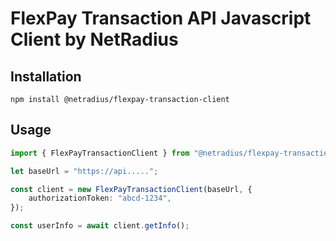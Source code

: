 # FlexPay Transaction API Javascript Client by NetRadius


## Installation

`npm install @netradius/flexpay-transaction-client`

## Usage

```typescript
import { FlexPayTransactionClient } from "@netradius/flexpay-transaction-client";

let baseUrl = "https://api.....";

const client = new FlexPayTransactionClient(baseUrl, {
	authorizationToken: "abcd-1234",
});

const userInfo = await client.getInfo();
```
